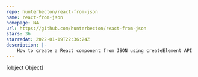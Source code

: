 ```yaml
---
repo: hunterbecton/react-from-json
name: react-from-json
homepage: NA
url: https://github.com/hunterbecton/react-from-json
stars: 36
starredAt: 2022-01-19T22:36:24Z
description: |-
    How to create a React component from JSON using createElement API
---
```


[object Object]
